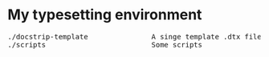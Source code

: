# My typesetting environment

<pre>
./docstrip-template               A singe template .dtx file for small LaTeX packages
./scripts                         Some scripts
</pre>
